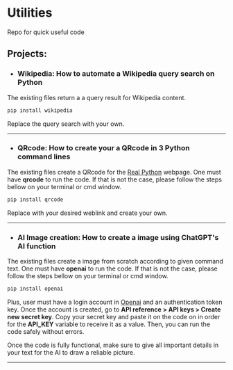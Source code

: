 # Utilities
Repo for quick useful code

## Projects:

* ### **Wikipedia:** How to automate a Wikipedia query search on Python
The existing files return a a query result for Wikipedia content.

```bash
pip install wikipedia
```
Replace the query search with your own.

---

* ### **QRcode:** How to create your a QRcode in 3 Python command lines
The existing files create a QRcode for the [Real Python](https://realpython.com/) webpage. One must have **qrcode** to run the code. If that is not the case, please follow the steps bellow on your terminal or cmd window.

```bash
pip install qrcode
```
Replace with your desired weblink and create your own.

---

* ### **AI Image creation:** How to create a image using ChatGPT's AI function
The existing files create a image from scratch according to given command text. One must have **openai** to run the code. If that is not the case, please follow the steps bellow on your terminal or cmd window.

```bash
pip install openai
```
Plus, user must have a login account in [Openai](https://openai.com) and an authentication token key. Once the account is created, go to **API reference > API keys > Create new secret key**. Copy your secret key and paste it on the code on in order for the **API_KEY** variable to receive it as a value. Then, you can run the code safely without errors.

Once the code is fully functional, make sure to give all important details in your text for the AI to draw a reliable picture.

---
